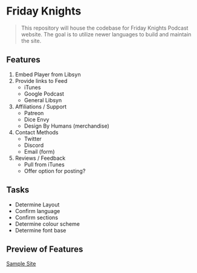# Friday Knights

> This repository will house the codebase for Friday Knights Podcast website.
> The goal is to utilize newer languages to build and maintain the site.

## Features

1. Embed Player from Libsyn
1. Provide links to Feed
   - iTunes
   - Google Podcast
   - General Libsyn
1. Affiliations / Support
   - Patreon
   - Dice Envy
   - Design By Humans (merchandise)
1. Contact Methods
   - Twitter
   - Discord
   - Email  (form)
1. Reviews / Feedback
   - Pull from iTunes
   - Offer option for posting?

## Tasks

- Determine Layout
- Confirm language
- Confirm sections
- Determine colour scheme
- Determine font base

## Preview of Features

[Sample Site][1]

[1]: https://zacharyweaver.github.io/FridayKnights/